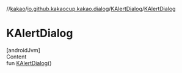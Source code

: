 //[kakao](../../../index.md)/[io.github.kakaocup.kakao.dialog](../index.md)/[KAlertDialog](index.md)/[KAlertDialog](-k-alert-dialog.md)



# KAlertDialog  
[androidJvm]  
Content  
fun [KAlertDialog](-k-alert-dialog.md)()  



